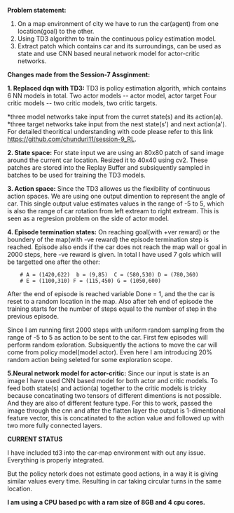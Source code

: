 **Problem statement:**
1. On a map environment of city we have to run the car(agent) from one location(goal) to the other.
2. Using TD3 algorithm to train the continuous policy estimation model.
3. Extract patch which contains car and its surroundings, can be used as state and use CNN based neural network model for actor-critic networks.


**Changes made from the Session-7 Assginment:**

**1. Replaced dqn with TD3:**
TD3 is policy estimation algorith, which contains 6 NN models in total.
Two actor models -- actor model, actor target
Four critic models -- two critic models, two critic targets.

*three model networks take input from the curret state(s) and its action(a).
*three target networks take input from the nest state(s') and next action(a').
For detailed theoritical understanding with code please refer to this link https://github.com/chunduri11/session-9_RL.


**2. State space:**
For state input we are using an 80x80 patch of sand image around the current car location. Resized it to 40x40 using cv2.
These patches are stored into the Replay Buffer and subsiquently sampled in batches to be used for training the TD3 models.

**3. Action space:**
Since the TD3 allowes us the flexibility of continuous action spaces. We are using one output dimention to represent the angle of car. This single output value estimates values in the range of -5 to 5, which is also the range of car rotation from left extream to right extream. This is seen as a regresion problem on the side of actor model.

**4. Episode termination states:**
On reaching goal(with +ver reward) or the boundery of the map(with -ve reward) the episode termination step is reached.
Episode also ends if the car does not reach the map wall or goal in 2000 steps, here -ve reward is given.
In total I have used 7 gols which will be targetted one after the other:

        # A = (1420,622)  b = (9,85)  C = (580,530) D = (780,360) 
        # E = (1100,310) F = (115,450) G = (1050,600)
After the end of episode is reached variable Done = 1, and the the car is reset to a random location in the map.
Also after teh end of episode the training starts for the number of steps equal to the number of step in the previous episode.

Since I am running first 2000 steps with uniform random sampling from the range of -5 to 5 as action to be sent to the car. First few episodes will perform random exloration.
Subsiquently the actions to move the car will come from policy model(model actor). Even here I am introducing 20% random action being seleted for some exploration scope.

**5.Neural network model for actor-critic:**
Since our input is state is an image I have used CNN based model for both actor and critic models.
To feed both state(s) and action(a) together to the critic models is tricky because concatinating two tensors of different dimentions is not possible. And they are also of different feature type. For this to work, passed the image through the cnn and after the flatten layer the output is 1-dimentional feature vector, this is concatinated to the action value and followed up with two more fully connected layers.

**CURRENT STATUS**

I have included td3 into the car-map environment with out any issue. Everything is properly integrated.

But the policy netork does not estimate good actions, in a way it is giving similar values every time. Resulting in car taking circular turns in the same location.

**I am using a CPU based pc with a ram size of 8GB and 4 cpu cores.**
